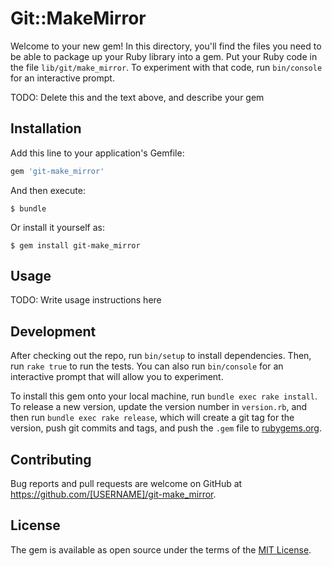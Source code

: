 # Git::MakeMirror

Welcome to your new gem! In this directory, you'll find the files you need to be able to package up your Ruby library into a gem. Put your Ruby code in the file `lib/git/make_mirror`. To experiment with that code, run `bin/console` for an interactive prompt.

TODO: Delete this and the text above, and describe your gem

## Installation

Add this line to your application's Gemfile:

```ruby
gem 'git-make_mirror'
```

And then execute:

    $ bundle

Or install it yourself as:

    $ gem install git-make_mirror

## Usage

TODO: Write usage instructions here

## Development

After checking out the repo, run `bin/setup` to install dependencies. Then, run `rake true` to run the tests. You can also run `bin/console` for an interactive prompt that will allow you to experiment.

To install this gem onto your local machine, run `bundle exec rake install`. To release a new version, update the version number in `version.rb`, and then run `bundle exec rake release`, which will create a git tag for the version, push git commits and tags, and push the `.gem` file to [rubygems.org](https://rubygems.org).

## Contributing

Bug reports and pull requests are welcome on GitHub at https://github.com/[USERNAME]/git-make_mirror.


## License

The gem is available as open source under the terms of the [MIT License](http://opensource.org/licenses/MIT).

